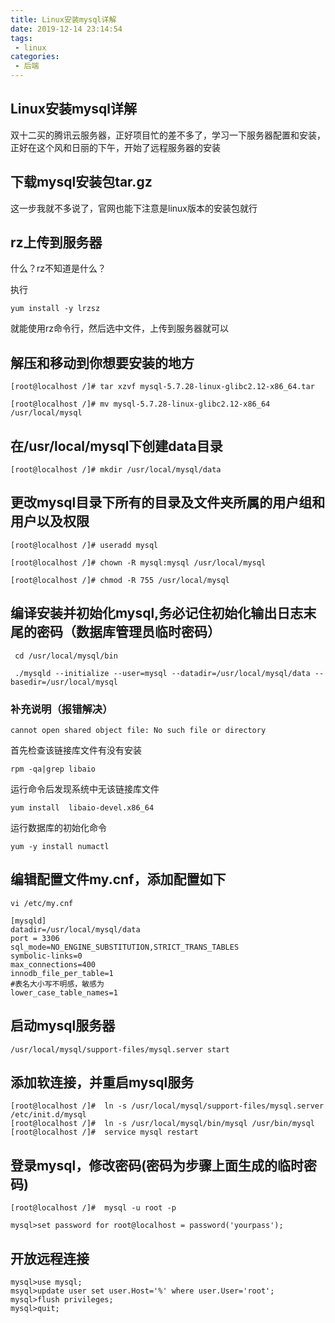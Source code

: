 ```yaml
---
title: Linux安装mysql详解
date: 2019-12-14 23:14:54
tags:
 - linux 
categories:
 - 后端
---
```


##      Linux安装mysql详解

双十二买的腾讯云服务器，正好项目忙的差不多了，学习一下服务器配置和安装，正好在这个风和日丽的下午，开始了远程服务器的安装

##      下载mysql安装包tar.gz

这一步我就不多说了，官网也能下注意是linux版本的安装包就行


##      rz上传到服务器

什么？rz不知道是什么？

执行

    yum install -y lrzsz
    
就能使用rz命令行，然后选中文件，上传到服务器就可以

##      解压和移动到你想要安装的地方

    [root@localhost /]# tar xzvf mysql-5.7.28-linux-glibc2.12-x86_64.tar
    
    [root@localhost /]# mv mysql-5.7.28-linux-glibc2.12-x86_64
    /usr/local/mysql
    
##      在/usr/local/mysql下创建data目录

    [root@localhost /]# mkdir /usr/local/mysql/data

##      更改mysql目录下所有的目录及文件夹所属的用户组和用户以及权限


    [root@localhost /]# useradd mysql
    
    [root@localhost /]# chown -R mysql:mysql /usr/local/mysql
    
    [root@localhost /]# chmod -R 755 /usr/local/mysql
    
##  编译安装并初始化mysql,务必记住初始化输出日志末尾的密码（数据库管理员临时密码）

     cd /usr/local/mysql/bin
     
     ./mysqld --initialize --user=mysql --datadir=/usr/local/mysql/data --basedir=/usr/local/mysql
     
###     补充说明（报错解决）

    cannot open shared object file: No such file or directory

首先检查该链接库文件有没有安装

    rpm -qa|grep libaio 

运行命令后发现系统中无该链接库文件

    yum install  libaio-devel.x86_64
    
运行数据库的初始化命令
    
    yum -y install numactl
    
    
    
##      编辑配置文件my.cnf，添加配置如下

    vi /etc/my.cnf
    
    [mysqld]
    datadir=/usr/local/mysql/data
    port = 3306
    sql_mode=NO_ENGINE_SUBSTITUTION,STRICT_TRANS_TABLES
    symbolic-links=0
    max_connections=400
    innodb_file_per_table=1
    #表名大小写不明感，敏感为
    lower_case_table_names=1
        
        
##      启动mysql服务器

    /usr/local/mysql/support-files/mysql.server start
    
##      添加软连接，并重启mysql服务

    [root@localhost /]#  ln -s /usr/local/mysql/support-files/mysql.server /etc/init.d/mysql 
    [root@localhost /]#  ln -s /usr/local/mysql/bin/mysql /usr/bin/mysql
    [root@localhost /]#  service mysql restart
    
##      登录mysql，修改密码(密码为步骤上面生成的临时密码)

    [root@localhost /]#  mysql -u root -p
    
    mysql>set password for root@localhost = password('yourpass');
    
##      开放远程连接

    mysql>use mysql;
    msyql>update user set user.Host='%' where user.User='root';
    mysql>flush privileges;
    mysql>quit;
    

